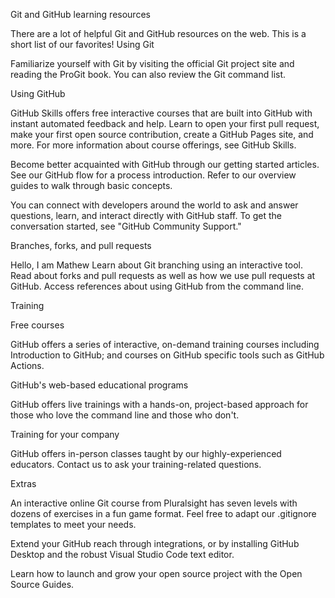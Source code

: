 Git and GitHub learning resources

There are a lot of helpful Git and GitHub resources on the web. 
This is a short list of our favorites!
Using Git

Familiarize yourself with Git by visiting the official Git project site and 
reading the ProGit book. You can also review the Git command list.

Using GitHub

GitHub Skills offers free interactive courses that are built into GitHub with 
instant automated feedback and help. Learn to open your first pull request, make 
your first open source contribution, create a GitHub Pages site, and more. For 
more information about course offerings, see GitHub Skills.

Become better acquainted with GitHub through our getting started articles. See 
our GitHub flow for a process introduction. Refer to our overview guides to walk 
through basic concepts.

You can connect with developers around the world to ask and answer questions, 
learn, and interact directly with GitHub staff. To get the conversation started, 
see "GitHub Community Support."

Branches, forks, and pull requests

Hello, I am Mathew
Learn about Git branching using an interactive tool. Read about forks and pull 
requests as well as how we use pull requests at GitHub. Access references about 
using GitHub from the command line.

Training

Free courses

GitHub offers a series of interactive, on-demand training courses including 
Introduction to GitHub; and courses on GitHub specific tools such as GitHub 
Actions.

GitHub's web-based educational programs

GitHub offers live trainings with a hands-on, project-based approach for those 
who love the command line and those who don't.

Training for your company

GitHub offers in-person classes taught by our highly-experienced educators. 
Contact us to ask your training-related questions.

Extras

An interactive online Git course from Pluralsight has seven levels with dozens 
of exercises in a fun game format. Feel free to adapt our .gitignore templates 
to meet your needs.

Extend your GitHub reach through integrations, or by installing GitHub Desktop 
and the robust Visual Studio Code text editor.

Learn how to launch and grow your open source project with the Open Source 
Guides.